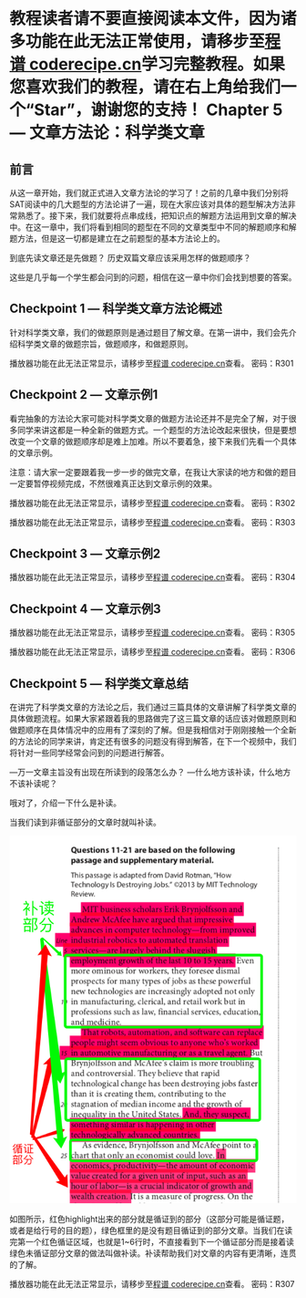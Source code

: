 <notice>教程读者请不要直接阅读本文件，因为诸多功能在此无法正常使用，请移步至[程谱 coderecipe.cn](https://coderecipe.cn/learn/10)学习完整教程。如果您喜欢我们的教程，请在右上角给我们一个“Star”，谢谢您的支持！</notice>
Chapter 5 — 文章方法论：科学类文章
======

前言
-----
从这一章开始，我们就正式进入文章方法论的学习了！之前的几章中我们分别将SAT阅读中的几大题型的方法论讲了一遍，现在大家应该对具体的题型解决方法非常熟悉了。接下来，我们就要将点串成线，把知识点的解题方法运用到文章的解决中。在这一章中，我们将看到相同的题型在不同的文章类型中不同的解题顺序和解题方法，但是这一切都是建立在之前题型的基本方法论上的。

到底先读文章还是先做题？
历史双篇文章应该采用怎样的做题顺序？

这些是几乎每一个学生都会问到的问题，相信在这一章中你们会找到想要的答案。

Checkpoint 1 — 科学类文章方法论概述
-----

针对科学类文章，我们的做题原则是通过题目了解文章。在第一讲中，我们会先介绍科学类文章的做题宗旨，做题顺序，和做题原则。

<cr type="player" parameters="XMzg0NDIxMzkxNg=="><notice>播放器功能在此无法正常显示，请移步至[程谱 coderecipe.cn](https://coderecipe.cn/learn/10)查看。</notice></cr>
密码：R301

Checkpoint 2 — 文章示例1
-----

看完抽象的方法论大家可能对科学类文章的做题方法论还并不是完全了解，对于很多同学来讲这都是一种全新的做题方式。一个题型的方法论改起来很快，但是要想改变一个文章的做题顺序却是难上加难。所以不要着急，接下来我们先看一个具体的文章示例。

注意：请大家一定要跟着我一步一步的做完文章，在我让大家读的地方和做的题目一定要暂停视频完成，不然很难真正达到文章示例的效果。

<cr type="player" parameters="XMzg0NDIxNjEwMA=="><notice>播放器功能在此无法正常显示，请移步至[程谱 coderecipe.cn](https://coderecipe.cn/learn/10)查看。</notice></cr>
密码：R302

<cr type="player" parameters="XMzg0NDIxNjM2OA=="><notice>播放器功能在此无法正常显示，请移步至[程谱 coderecipe.cn](https://coderecipe.cn/learn/10)查看。</notice></cr>
密码：R303


Checkpoint 3 — 文章示例2
-----

<cr type="player" parameters="XMzg1Mjg1NTI4NA=="><notice>播放器功能在此无法正常显示，请移步至[程谱 coderecipe.cn](https://coderecipe.cn/learn/10)查看。</notice></cr>
密码：R304


Checkpoint 4 — 文章示例3
-----

<cr type="player" parameters="XMzg1Mjg2MzE4MA=="><notice>播放器功能在此无法正常显示，请移步至[程谱 coderecipe.cn](https://coderecipe.cn/learn/10)查看。</notice></cr>
密码：R305

<cr type="player" parameters="XMzg1Mjg2Mzc4MA=="><notice>播放器功能在此无法正常显示，请移步至[程谱 coderecipe.cn](https://coderecipe.cn/learn/10)查看。</notice></cr>
密码：R306


Checkpoint 5 — 科学类文章总结
-----

在讲完了科学类文章的方法论之后，我们通过三篇具体的文章讲解了科学类文章的具体做题流程。如果大家紧跟着我的思路做完了这三篇文章的话应该对做题原则和做题顺序在具体情况中的应用有了深刻的了解。但是我相信对于刚刚接触一个全新的方法论的同学来讲，肯定还有很多的问题没有得到解答，在下一个视频中，我们将针对一些同学经常会问到的问题进行解答。

—万一文章主旨没有出现在所读到的段落怎么办？
—什么地方该补读，什么地方不该补读呢？

哦对了，介绍一下什么是补读。

当我们读到非循证部分的文章时就叫补读。

![](5-1.jpg)

如图所示，红色highlight出来的部分就是循证到的部分（这部分可能是循证题，或者是给行号的目的题），绿色框里的是没有题目循证到的部分文章。当我们在读完第一个红色循证区域，也就是1~6行时，不直接看到下一个循证部分而是接着读绿色未循证部分文章的做法叫做补读。补读帮助我们对文章的内容有更清晰，连贯的了解。

<cr type="player" parameters="XMzg1Mjg3ODQ4OA=="><notice>播放器功能在此无法正常显示，请移步至[程谱 coderecipe.cn](https://coderecipe.cn/learn/10)查看。</notice></cr>
密码：R307







